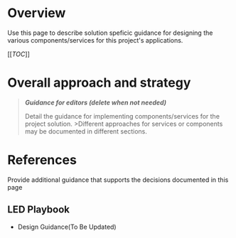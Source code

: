 # Overview

Use this page to describe solution speficic guidance for designing the various components/services for this project's applications.

[[_TOC_]]

# Overall approach and strategy

>**_Guidance for editors (delete when not needed)_**
>
>Detail the guidance for implementing components/services for the project solution. >Different approaches for services or components may be documented in different sections.
>

# References

Provide additional guidance that supports the decisions documented in this page

## LED Playbook

* Design Guidance(To Be Updated)

